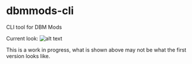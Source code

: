 # dbmmods-cli
CLI tool for DBM Mods

Current look:
![alt text](https://i.gyazo.com/4a24646844c04e62d820171d48e5aa16.png)

This is a work in progress, what is shown above may not be what the first version looks like.

